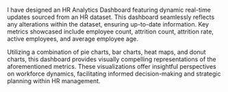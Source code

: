 I have designed an HR Analytics Dashboard featuring dynamic real-time updates sourced from an HR dataset. This dashboard seamlessly reflects any alterations within the dataset, ensuring up-to-date information. Key metrics showcased include employee count, attrition count, attrition rate, active employees, and average employee age.

Utilizing a combination of pie charts, bar charts, heat maps, and donut charts, this dashboard provides visually compelling representations of the aforementioned metrics. These visualizations offer insightful perspectives on workforce dynamics, facilitating informed decision-making and strategic planning within HR management.
